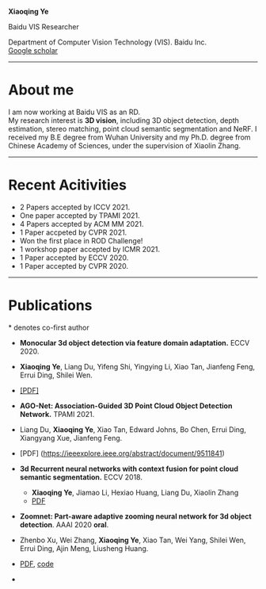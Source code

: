 **Xiaoqing Ye**

Baidu VIS Researcher

Department of Computer Vision Technology (VIS).
Baidu Inc.  
[Google scholar](https://scholar.google.com/citations?user=bmN_nycAAAAJ)

--------
# About me
I am now working at Baidu VIS as an RD.  
My research interest is **3D vision**, including 3D object detection, depth estimation, stereo matching, point cloud semantic segmentation and NeRF.
I received my B.E degree from Wuhan University and my Ph.D. degree from Chinese Academy of Sciences, under the supervision of Xiaolin Zhang.

--------

# Recent Acitivities

- 2 Papers accepted by ICCV 2021.
- One paper accepted by TPAMI 2021.
- 4 Papers accepted by ACM MM 2021.
- 1 Paper accpeted by CVPR 2021.
- Won the first place in ROD Challenge!
- 1 workshop paper accepted by ICMR 2021.
- 1 Paper accepted by ECCV 2020.
- 1 Paper accepted by CVPR 2020.

--------
# Publications
\* denotes co-first author 

- **Monocular 3d object detection via feature domain adaptation.** ECCV 2020. 
 - **Xiaoqing Ye**, Liang Du, Yifeng Shi, Yingying Li, Xiao Tan, Jianfeng Feng, Errui Ding, Shilei Wen.
 - [[PDF]](https://www.ecva.net/papers/eccv_2020/papers_ECCV/papers/123540018.pdf)
  
- **AGO-Net: Association-Guided 3D Point Cloud Object Detection Network.** TPAMI 2021. 
 - Liang Du, **Xiaoqing Ye**, Xiao Tan, Edward Johns, Bo Chen, Errui Ding, Xiangyang Xue, Jianfeng Feng.
 - [PDF] (https://ieeexplore.ieee.org/abstract/document/9511841)
 
- **3d Recurrent neural networks with context fusion for point cloud semantic segmentation.** ECCV 2018. 
  - **Xiaoqing Ye**, Jiamao Li, Hexiao Huang, Liang Du, Xiaolin Zhang
  - [PDF](https://openaccess.thecvf.com/content_ECCV_2018/papers/Xiaoqing_Ye_3D_Recurrent_Neural_ECCV_2018_paper.pdf)

- **Zoomnet: Part-aware adaptive zooming neural network for 3d object detection**. AAAI 2020 **oral**. 
 - Zhenbo Xu, Wei Zhang, **Xiaoqing Ye**, Xiao Tan, Wei Yang, Shilei Wen, Errui Ding, Ajin Meng, Liusheng Huang.
 - [PDF](https://arxiv.org/abs/2003.00529), [code](https://github.com/detectRecog/ZoomNet)
 -
 
